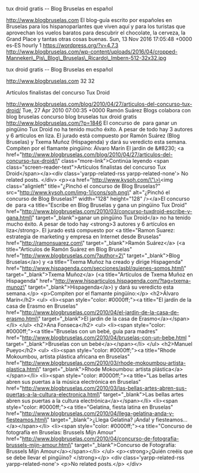 tux droid gratis -- Blog Bruselas en español

http://www.blogbruselas.com El blog-guía escrito por españoles en
Bruselas para los hispanoparlantes que viven aquí y para los turistas
que aprovechan los vuelos baratos para descubrir el chocolate, la
cerveza, la Grand Place y tantas otras cosas buenas. Sun, 13 Nov 2016
17:05:48 +0000 es-ES hourly 1 https://wordpress.org/?v=4.7.3
http://www.blogbruselas.com/wp-content/uploads/2016/04/cropped-Manneken\_Pis\_Blog\_Bruselas\_Ricardo\_Imbern-512-32x32.jpg

tux droid gratis -- Blog Bruselas en español

http://www.blogbruselas.com 32 32

Artículos finalistas del concurso Tux Droid

http://www.blogbruselas.com/blog/2010/04/27/articulos-del-concurso-tux-droid/
Tue, 27 Apr 2010 07:00:35 +0000 Ramón Suárez Blogs colabora con blog
bruselas concurso blog bruselas tux droid gratis
http://www.blogbruselas.com/?p=1846 El concurso de  para ganar un
pingüino Tux Droid no ha tenido mucho éxito. A pesar de todo hay 3
autores y 6 artículos en liza. El jurado está compuesto por Ramón Suárez
(Blog Bruselas) y Txema Muñoz (Hispagenda) y dará su veredicto esta
semana. Compiten por el flamante pingüíno: Álvaro Marín El jardin de
&\#8230; \<a
href=\"http://www.blogbruselas.com/blog/2010/04/27/articulos-del-concurso-tux-droid/\"
class=\"more-link\"\>Continúa leyendo \<span
class=\"screen-reader-text\"\>Artículos finalistas del concurso Tux
Droid\</span\>\</a\>\<div class=\'yarpp-related-rss
yarpp-related-none\'\> No related posts. \</div\> \<p\>\<a
href=\"http://www.kysoh.com/\"\>\<img class=\"alignleft\"
title=\"¿Pinchó el concurso de Blog Bruselas?\"
src=\"http://www.kysoh.com/img-1/icons/soh.png\" alt=\"¿Pinchó el
concurso de Blog Bruselas?\" width=\"128\" height=\"128\" /\>\</a\>El
concurso de  para \<a title=\"Escribe en Blog Bruselas y gana un
pingüino Tux Droid\"
href=\"http://www.blogbruselas.com/2010/03/concurso-tuxdroid-escribe-y-gana.html\"
target=\"\_blank\"\>ganar un pingüino Tux Droid\</a\> no ha tenido mucho
éxito. A pesar de todo hay \<strong\>3 autores y 6 artículos en
liza\</strong\>. El jurado está compuesto por \<a title=\"Ramon Suarez:
estrategia de marketing y empresa en Internet desde Bruselas\"
href=\"http://ramonsuarez.com\" target=\"\_blank\"\>Ramón Suárez\</a\>
(\<a title=\"Artículos de Ramón Suárez en Blog Bruselas\"
href=\"http://www.blogbruselas.com/?author=2\" target=\"\_blank\"\>Blog
Bruselas\</a\>) y \<a title=\"Txema Muñoz ha creado y dirige
Hispagenda\"
href=\"http://www.hispagenda.com/secciones/asbl/quienes-somos.html\"
target=\"\_blank\"\>Txema Muñoz\</a\> (\<a title=\"Artículos de Txema
Muñoz en Hispagenda\"
href=\"http://www.hisparticulos.hispagenda.com/?tag=txema-munoz\"
target=\"\_blank\"\>Hispagenda\</a\>) y dará su veredicto esta
semana.\</p\> \<p\>Compiten por el flamante pingüíno:\</p\> \<h2\>Álvaro
Marín\</h2\> \<ul\> \<li\>\<span style=\"color: \#0000ff;\"\>\<a
title=\"El jardín de la casa de Erasmo en Bruselas\"
href=\"http://www.blogbruselas.com/2010/04/el-jardin-de-la-casa-de-erasmo.html\"
target=\"\_blank\"\>El jardin de la casa de Erasmo\</a\>\</span\>\</li\>
\</ul\> \<h2\>Ana Fonseca\</h2\> \<ul\> \<li\>\<span style=\"color:
\#0000ff;\"\>\<a title=\"Bruselas con un bebé, guía para madres\"
href=\"http://www.blogbruselas.com/2010/04/bruselas-con-un-bebe.html \"
target=\"\_blank\"\>Bruselas con un bebé\</a\>\</span\>\</li\> \</ul\>
\<h2\>Manuel Pueyo\</h2\> \<ul\> \<li\>\<span style=\"color:
\#0000ff;\"\>\<a title=\"Rhode Mokoumbou, artista plástica africana en
Bruselas\"
href=\"http://www.blogbruselas.com/2010/03/rhode-mokoumbou-artista-plastica.html\"
target=\"\_blank\"\>Rhode Mokoumbou: artista
plástica\</a\>\</span\>\</li\> \<li\>\<span style=\"color:
\#0000ff;\"\>\<a title=\"Las bellas artes abren sus puertas a la música
electrónica en Bruselas\"
href=\"http://www.blogbruselas.com/2010/03/las-bellas-artes-abren-sus-puertas-a-la-cultura-electronica.html\"
target=\"\_blank\"\>Las bellas artes abren sus puertas a la cultura
electrónica\</a\>\</span\>\</li\> \<li\>\<span style=\"color:
\#0000ff;\"\>\<a title=\"Gelatina, fiesta latina en Bruselas\"
href=\"http://www.blogbruselas.com/2010/04/llega-gelatina-anda-y-fiesteamos.html\"
target=\"\_blank\"\>¿Llega Gelatina? ¡Anda! y
fiesteamos...\</a\>\</span\>\</li\> \<li\>\<span style=\"color:
\#0000ff;\"\>\<a title=\"Concurso de fotografía en Bruselas: Brussels
Mijn Amour\"
href=\"http://www.blogbruselas.com/2010/04/concurso-de-fotografia-brussels-mijn-amour.html\"
target=\"\_blank\"\>Concurso de Fotografía: Brussels Mijn
Amour\</a\>\</span\>\</li\> \</ul\> \<p\>\<strong\>¿Quién creéis que se
debe llevar el pingüino? \</strong\>\</p\> \<div
class=\'yarpp-related-rss yarpp-related-none\'\> \<p\>No related
posts.\</p\> \</div\>

